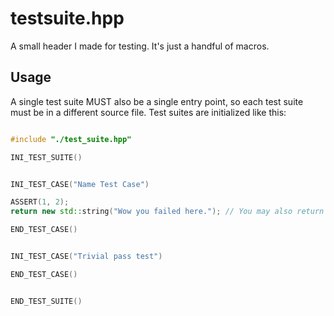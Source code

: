 
# testsuite.hpp

A small header I made for testing. It's just a handful of macros.

## Usage

A single test suite MUST also be a single entry point, so each test suite must be in a different source file.
Test suites are initialized like this:

```c++

#include "./test_suite.hpp"

INI_TEST_SUITE()


INI_TEST_CASE("Name Test Case")

ASSERT(1, 2);
return new std::string("Wow you failed here."); // You may also return a pointer to a std::string ONLY if there's an error.

END_TEST_CASE()


INI_TEST_CASE("Trivial pass test")

END_TEST_CASE()


END_TEST_SUITE()

```
